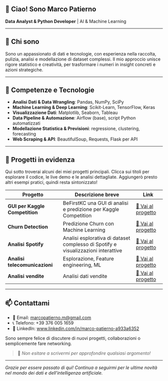 ## 👋 Ciao! Sono Marco Patierno

**Data Analyst & Python Developer** | AI & Machine Learning

---

## 🚀 Chi sono

Sono un appassionato di dati e tecnologie, con esperienza nella raccolta, pulizia, analisi e modellazione di dataset complessi. Il mio approccio unisce rigore statistico e creatività, per trasformare i numeri in insight concreti e azioni strategiche.


---

## 🔧 Competenze e Tecnologie

- **Analisi Dati & Data Wrangling**: Pandas, NumPy, SciPy  
- **Machine Learning & Deep Learning**: Scikit-Learn, TensorFlow, Keras  
- **Visualizzazione Dati**: Matplotlib, Seaborn, Tableau  
- **Data Pipeline & Automazione**: Airflow (base), script Python automatizzati  
- **Modellazione Statistica & Previsioni**: regressione, clustering, forecasting  
- **Web Scraping & API**: BeautifulSoup, Requests, Flask per API  

---

## 📂 Progetti in evidenza

Qui sotto troverai alcuni dei miei progetti principali. Clicca sui titoli per esplorare il codice, le live demo e le analisi dettagliate. Aggiungerò presto altri esempi pratici, quindi resta sintonizzato!

| Progetto                         | Descrizione breve                                                      | Link                               |
|----------------------------------|------------------------------------------------------------------------|------------------------------------|
| **GUI per Kaggle Competition** | BeFirstKC una GUI di analisi e predizione per Kaggle Competition |[🔗 Vai al progetto](https://github.com/Pastierno/BeFirstKC---GUI-for-Kaggle-Dataset)  |
| **Churn Detection** | Predizione Churn con Machine Learning | [🔗 Vai al progetto](https://github.com/Pastierno/my_repo/blob/main/env/projects/project_churn/churn_project.ipynb)  |
| **Analisi Spotify**              | Analisi esplorativa di dataset complesso di Spotify e visualizzazioni interattive | [🔗 Vai al progetto](https://github.com/Pastierno/MarcoPatierno_DepositoCorsoPython/tree/main/CorsoPython/Progetto%20di%20gruppo)        |
| **Analisi telecomunicazioni**            | Esplorazione, Feature engineering, ML     | [🔗 Vai al progetto](https://github.com/Pastierno/MarcoPatierno_DepositoCorsoPython/tree/main/CorsoPython/Giorno%2017%2023%20-04/ESERCITAZIONE%20telecomunica)        |
| **Analisi vendite**            | Analisi dati vendite         | [🔗 Vai al progetto](https://github.com/Pastierno/MarcoPatierno_DepositoCorsoPython/blob/main/CorsoPython/Giorno%2017%2023-04/ESERCITAZIONE%20vendite/analisi_vendite.py)        |


---

## 📫 Contattami

- 📧 Email: [marcopatierno.m@gmail.com](mailto:marcopatierno.m@gmail.com)  
- 📞 Telefono: +39 376 005 1659  
- 🔗 LinkedIn: www.linkedin.com/in/marco-patierno-a933a6352 

Sono sempre felice di discutere di nuovi progetti, collaborazioni o semplicemente fare networking.  
> 🎯 _Non esitare a scrivermi per approfondire qualsiasi argomento!_

---

*Grazie per essere passato di qui! Continua a seguirmi per le ultime novità nel mondo dei dati e dell’intelligenza artificiale.*  
